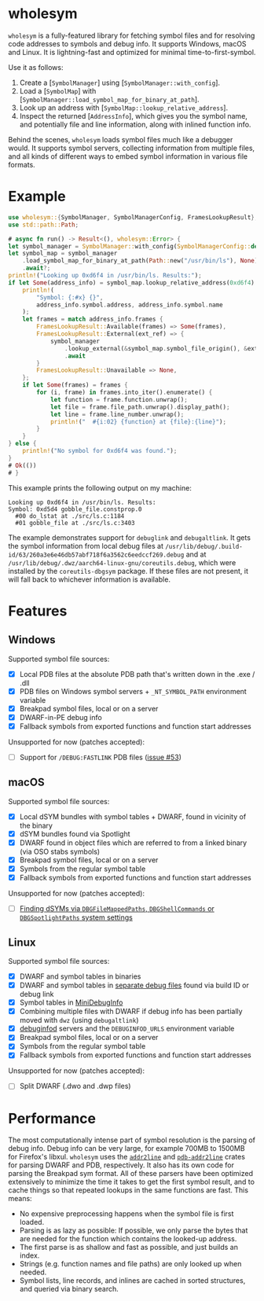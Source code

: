 # wholesym

`wholesym` is a fully-featured library for fetching symbol files and for
resolving code addresses to symbols and debug info. It supports Windows, macOS
and Linux. It is lightning-fast and optimized for minimal time-to-first-symbol.

Use it as follows:

 1. Create a [`SymbolManager`] using [`SymbolManager::with_config`].
 2. Load a [`SymbolMap`] with [`SymbolManager::load_symbol_map_for_binary_at_path`].
 3. Look up an address with [`SymbolMap::lookup_relative_address`].
 4. Inspect the returned [`AddressInfo`], which gives you the symbol name, and
    potentially file and line information, along with inlined function info.

Behind the scenes, `wholesym` loads symbol files much like a debugger would.
It supports symbol servers, collecting information from multiple files, and
all kinds of different ways to embed symbol information in various file formats.

# Example

```rust
use wholesym::{SymbolManager, SymbolManagerConfig, FramesLookupResult};
use std::path::Path;

# async fn run() -> Result<(), wholesym::Error> {
let symbol_manager = SymbolManager::with_config(SymbolManagerConfig::default());
let symbol_map = symbol_manager
    .load_symbol_map_for_binary_at_path(Path::new("/usr/bin/ls"), None)
    .await?;
println!("Looking up 0xd6f4 in /usr/bin/ls. Results:");
if let Some(address_info) = symbol_map.lookup_relative_address(0xd6f4) {
    println!(
        "Symbol: {:#x} {}",
        address_info.symbol.address, address_info.symbol.name
    );
    let frames = match address_info.frames {
        FramesLookupResult::Available(frames) => Some(frames),
        FramesLookupResult::External(ext_ref) => {
            symbol_manager
                .lookup_external(&symbol_map.symbol_file_origin(), &ext_ref)
                .await
        }
        FramesLookupResult::Unavailable => None,
    };
    if let Some(frames) = frames {
        for (i, frame) in frames.into_iter().enumerate() {
            let function = frame.function.unwrap();
            let file = frame.file_path.unwrap().display_path();
            let line = frame.line_number.unwrap();
            println!("  #{i:02} {function} at {file}:{line}");
        }
    }
} else {
    println!("No symbol for 0xd6f4 was found.");
}
# Ok(())
# }
```

This example prints the following output on my machine:

```plain
Looking up 0xd6f4 in /usr/bin/ls. Results:
Symbol: 0xd5d4 gobble_file.constprop.0
  #00 do_lstat at ./src/ls.c:1184
  #01 gobble_file at ./src/ls.c:3403
```

The example demonstrates support for `debuglink` and `debugaltlink`. It gets the symbol
information from local debug files at
`/usr/lib/debug/.build-id/63/260a3e6e46db57abf718f6a3562c6eedccf269.debug`
and at `/usr/lib/debug/.dwz/aarch64-linux-gnu/coreutils.debug`, which were installed
by the `coreutils-dbgsym` package. If these files are not present, it will fall back
to whichever information is available.

# Features

## Windows

Supported symbol file sources:

 - [x] Local PDB files at the absolute PDB path that's written down in the .exe / .dll
 - [x] PDB files on Windows symbol servers + `_NT_SYMBOL_PATH` environment variable
 - [x] Breakpad symbol files, local or on a server
 - [x] DWARF-in-PE debug info
 - [x] Fallback symbols from exported functions and function start addresses

Unsupported for now (patches accepted):

 - [ ] Support for `/DEBUG:FASTLINK` PDB files ([issue #53](https://github.com/mstange/pdb-addr2line/issues/53))

## macOS

Supported symbol file sources:

 - [x] Local dSYM bundles with symbol tables + DWARF, found in vicinity of the binary
 - [x] dSYM bundles found via Spotlight
 - [x] DWARF found in object files which are referred to from a linked binary (via OSO stabs symbols)
 - [x] Breakpad symbol files, local or on a server
 - [x] Symbols from the regular symbol table
 - [x] Fallback symbols from exported functions and function start addresses

Unsupported for now (patches accepted):

 - [ ] [Finding dSYMs via `DBGFileMappedPaths`, `DBGShellCommands` or `DBGSpotlightPaths`
   system settings](https://lldb.llvm.org/use/symbols.html)

## Linux

Supported symbol file sources:

 - [x] DWARF and symbol tables in binaries
 - [x] DWARF and symbol tables in [separate debug files](https://sourceware.org/gdb/onlinedocs/gdb/Separate-Debug-Files.html) found via build ID or debug link
 - [x] Symbol tables in [MiniDebugInfo](https://sourceware.org/gdb/onlinedocs/gdb/MiniDebugInfo.html)
 - [x] Combining multiple files with DWARF if debug info has been partially moved with `dwz` (using `debugaltlink`)
 - [x] [debuginfod](https://sourceware.org/elfutils/Debuginfod.html) servers and the `DEBUGINFOD_URLS` environment variable
 - [x] Breakpad symbol files, local or on a server
 - [x] Symbols from the regular symbol table
 - [x] Fallback symbols from exported functions and function start addresses

Unsupported for now (patches accepted):

 - [ ] Split DWARF (.dwo and .dwp files)

# Performance

The most computationally intense part of symbol resolution is the parsing of debug info.
Debug info can be very large, for example 700MB to 1500MB for Firefox's libxul.
`wholesym` uses the [`addr2line`](https://docs.rs/addr2line) and [`pdb-addr2line`](https://docs.rs/pdb-addr2line)
crates for parsing DWARF and PDB, respectively. It also has its own code for parsing the
Breakpad sym format. All of these parsers have been optimized extensively
to minimize the time it takes to get the first symbol result, and to cache
things so that repeated lookups in the same functions are fast. This means:

 - No expensive preprocessing happens when the symbol file is first loaded.
 - Parsing is as lazy as possible: If possible, we only parse the bytes that
   are needed for the function which contains the looked-up address.
 - The first parse is as shallow and fast as possible, and just builds an index.
 - Strings (e.g. function names and file paths) are only looked up when needed.
 - Symbol lists, line records, and inlines are cached in sorted structures,
   and queried via binary search.

